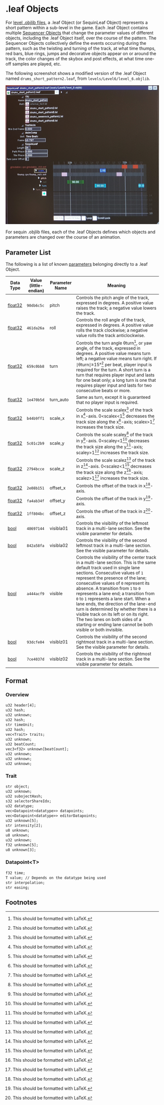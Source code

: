 # .leaf Objects

For [level .objlib files](objlib_level_structure.md), a .leaf Object (or SequinLeaf Object) represents a short pattern within a sub-level in the game. Each .leaf Object contains multiple [Sequencer Objects](seqin_objects.md) that change the parameter values of different objects, including the .leaf Object itself, over the course of the pattern. The Sequencer Objects collectively define the events occurring during the pattern, such as the twisting and turning of the track, at what time thumps, red bars, blue rings, jumps and decorative objects appear on or around the track, the color changes of the skybox and post effects, at what time one-off samples are played, etc.

The following screenshot shows a modified version of the .leaf Object named `drums_short_pattern2.leaf`, from `levels/Level6/level_6.objlib`.

![modified version of the .leaf Object named `drums_short_pattern2.leaf`, from `levels/Level6/level_6.objlib`](content/leaf.png)

For sequin .objlib files, each of the .leaf Objects defines which objects and parameters are changed over the course of an animation.

## Parameter List
The following is a list of known [parameters](object_param_selectors.md) belonging directly to a .leaf Object.

| Data Type | Value (little-endian) | Parameter Name | Meaning |
| - | - | - | - |
| [float32](data_types.md#float32) | `90db6c5c` | pitch | Controls the pitch angle of the track, expressed in degrees. A positive value raises the track; a negative value lowers the track. |
| [float32](data_types.md#float32) | `461da26a` | roll | Controls the roll angle of the track, expressed in degrees. A positive value rolls the track clockwise; a negative value rolls the track anticlockwise. |
| [float32](data_types.md#float32) | `659c0bb8` | turn | Controls the turn angle θturn[^latex]​, or yaw angle, of the track, expressed in degrees. A positive value means turn left; a negative value means turn right. If ∣θturn∣≥15°[^latex] per beat, player input is required for the turn. A short turn is a turn that requires player input and lasts for one beat only; a long turn is one that requires player input and lasts for two consecutive beats or more. |
| [float32](data_types.md#float32) | `1e470b5d` | turn_auto | Same as turn, except it is guaranteed that no player input is required. |
| [float32](data_types.md#float32) | `b44b9ff1` | scale_x | Controls the scale scalex[^latex]​ of the track in x[^latex]-axis. 0<scalex<1[^latex] decreases the track size along the x[^latex]-axis; scalex>1[^latex] increases the track size. |
| [float32](data_types.md#float32) | `5c01c2b9` | scale_y | Controls the scale scaley[^latex]​ of the track in y[^latex]-axis. 0<scaley<1[^latex] decreases the track size along the y[^latex]-axis; scaley>1[^latex] increases the track size. |
| [float32](data_types.md#float32) | `2794bcce` | scale_z | Controls the scale scalez[^latex]​ of the track in z[^latex]-axis. 0<scalez<1[^latex] decreases the track size along the z[^latex]-axis; scalez>1[^latex] increases the track size. |
| [float32](data_types.md#float32) | `2e08b151` | offset_x | Controls the offset of the track in x[^latex]-axis. |
| [float32](data_types.md#float32) | `fa4ab34f` | offset_y | Controls the offset of the track in y[^latex]-axis. |
| [float32](data_types.md#float32) | `1ff804bc` | offset_z | Controls the offset of the track in z[^latex]-axis. |
| [bool](data_types.md#bool) | `48697144` | visibla01 | Controls the visibility of the leftmost track in a multi-lane section. See the visible parameter for details. |
| [bool](data_types.md#bool) | `842a58fa` | visibla02 | Controls the visibility of the second leftmost track in a multi-lane section. See the visible parameter for details. |
| [bool](data_types.md#bool) | `a444acf9` | visible | Controls the visibility of the center track in a multi-lane section. This is the same default track used in single lane sections. Consecutive values of `1` represent the presence of the lane; consecutive values of `0` represent its absence. A transition from `1` to `0` represents a lane end; a transition from `0` to `1` represents a lane start. When a lane ends, the direction of the lane-end turn is determined by whether there is a visible track on its left or on its right. The two lanes on both sides of a starting or ending lane cannot be both visible or both invisible. |
| [bool](data_types.md#bool) | `93dcfe04` | visiblz01 | Controls the visibility of the second rightmost track in a multi-lane section. See the visible parameter for details. |
| [bool](data_types.md#bool) | `7ce4037d` | visiblz02 | Controls the visibility of the rightmost track in a multi-lane section. See the visible parameter for details. |

## Format


### Overview
```
u32 header[4];
u32 hash;
u32 unknown;
u32 hash;
str timeUnit;
u32 hash;
vec<Trait> traits;
u32 unknown;
u32 beatCount;
vec3<f32> unknown[beatCount];
u32 unknown;
u32 unknown;
u32 unknown;
```

### Trait
```
str object;
u32 unknown;
u32 subojectHash;
s32 selectorShareIdx;
u32 datatype;
vec<Datapoint<datatype>> datapoints;
vec<Datapoint<datatype>> editorDatapoints;
u32 unknown[5];
str intensity[2];
u8 unknown;
u8 unknown;
u32 unknown;
f32 unknown[5];
u8 unknown[3];
```

### Datapoint\<T\>
```
f32 time;
T value; // Depends on the datatype being used
str interpolation;
str easing;
```

## Footnotes
[^latex]: This should be formatted with LaTeX.